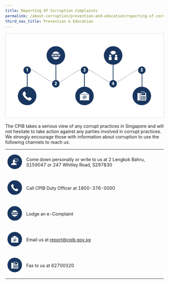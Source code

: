```yaml
---
title: Reporting Of Corruption Complaints
permalink: /about-corruption/prevention-and-education/reporting-of-corruption-complaints/
third_nav_title: Prevention & Education
---
```


<img src="/images/abt-corruption_rept-corruption-complaints.jpg" alt="reporting of corruption complaints">

The CPIB takes a serious view of any corrupt practices in Singapore and will not hesitate to take action against any parties involved in corrupt practices. We strongly encourage those with information about corruption to use the following channels to reach us:

<table>

  <tr>
    <td><p><img src="/images/icon_come-down.jpg" alt="come down personally"></p></td>
    <td><p>Come down personally or write to us at 2 Lengkok Bahru, S159047 or 247 Whitley Road, S297830</p></td>
  </tr>

  <tr>
    <td><p><img src="/images/icon_call-duty-officer.jpg" alt="call duty officer"></p></td>
    <td><p>Call CPIB Duty Officer at 1800-376-0000</p></td>
  </tr>

  <tr>
    <td><p><img src="/images/icon_lodge-e-complaint.jpg" alt="lodge e-complaint"></p></td>
    <td><p>Lodge an e-Complaint</p></td>
  </tr>
 
  <tr>
    <td><p><img src="/images/icon_email.jpg" alt="email"></p></td>
    <td><p>Email us at <a href = "mailto: report@cpib.gov.sg">report@cpib.gov.sg</a></p></td>
  </tr>
  
  <tr>
    <td><p><img src="/images/icon_fax.jpg" alt="fax"></p></td>
    <td><p>Fax to us at 62700320</p></td>
  </tr>

</table>
